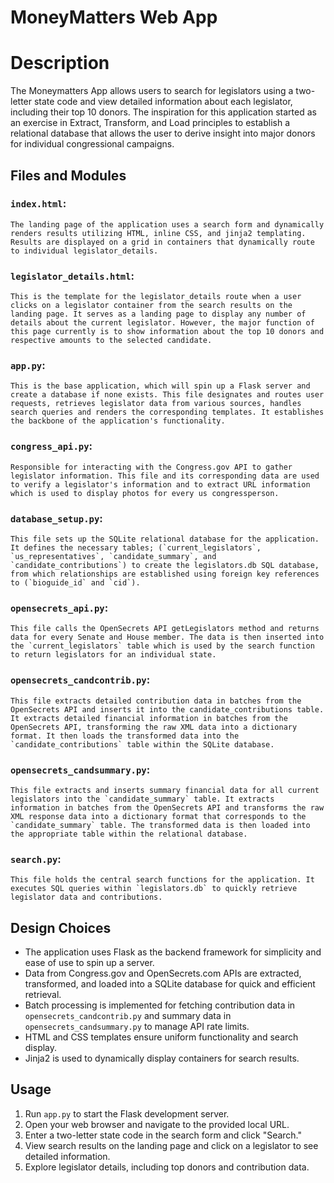 # MoneyMatters Web App

# Description
The Moneymatters App allows users to search for legislators using a two-letter state code and view detailed information about each legislator, including their top 10 donors. The inspiration for this application started as an exercise in Extract, Transform, and Load principles to establish a relational database that allows the user to derive insight into major donors for individual congressional campaigns. 

## Files and Modules
### `index.html`:
    The landing page of the application uses a search form and dynamically renders results utilizing HTML, inline CSS, and jinja2 templating. Results are displayed on a grid in containers that dynamically route to individual legislator_details.

### `legislator_details.html`:
    This is the template for the legislator_details route when a user clicks on a legislator container from the search results on the landing page. It serves as a landing page to display any number of details about the current legislator. However, the major function of this page currently is to show information about the top 10 donors and respective amounts to the selected candidate.

### `app.py`:
    This is the base application, which will spin up a Flask server and create a database if none exists. This file designates and routes user requests, retrieves legislator data from various sources, handles search queries and renders the corresponding templates. It establishes the backbone of the application's functionality.

### `congress_api.py`:
    Responsible for interacting with the Congress.gov API to gather legislator information. This file and its corresponding data are used to verify a legislator's information and to extract URL information which is used to display photos for every us congressperson.

### `database_setup.py`:
    This file sets up the SQLite relational database for the application. It defines the necessary tables; (`current_legislators`, `us_representatives`, `candidate_summary`, and `candidate_contributions`) to create the legislators.db SQL database, from which relationships are established using foreign key references to (`bioguide_id` and `cid`).

### `opensecrets_api.py`:
    This file calls the OpenSecrets API getLegislators method and returns data for every Senate and House member. The data is then inserted into the `current_legislators` table which is used by the search function to return legislators for an individual state.

### `opensecrets_candcontrib.py`:
    This file extracts detailed contribution data in batches from the OpenSecrets API and inserts it into the candidate_contributions table. It extracts detailed financial information in batches from the OpenSecrets API, transforming the raw XML data into a dictionary format. It then loads the transformed data into the `candidate_contributions` table within the SQLite database.

### `opensecrets_candsummary.py`:
    This file extracts and inserts summary financial data for all current legislators into the `candidate_summary` table. It extracts information in batches from the OpenSecrets API and transforms the raw XML response data into a dictionary format that corresponds to the `candidate_summary` table. The transformed data is then loaded into the appropriate table within the relational database.

### `search.py`:
    This file holds the central search functions for the application. It executes SQL queries within `legislators.db` to quickly retrieve legislator data and contributions.

## Design Choices
- The application uses Flask as the backend framework for simplicity and ease of use to spin up a server.
- Data from Congress.gov and OpenSecrets.com APIs are extracted, transformed, and loaded into a SQLite database for quick and efficient retrieval.
- Batch processing is implemented for fetching contribution data in `opensecrets_candcontrib.py` and summary data in `opensecrets_candsummary.py` to manage API rate limits.
- HTML and CSS templates ensure uniform functionality and search display.
- Jinja2 is used to dynamically display containers for search results.

## Usage
1. Run `app.py` to start the Flask development server.
2. Open your web browser and navigate to the provided local URL.
3. Enter a two-letter state code in the search form and click "Search."
4. View search results on the landing page and click on a legislator to see detailed information.
5. Explore legislator details, including top donors and contribution data.

